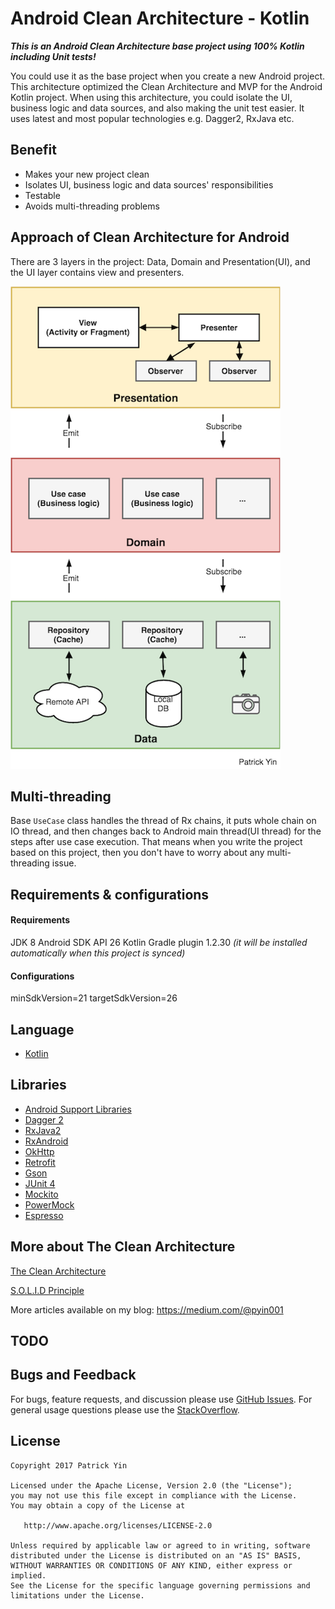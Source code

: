# Android Clean Architecture - Kotlin

***This is an Android Clean Architecture base project using 100% Kotlin including Unit tests!***

You could use it as the base project when you create a new Android project. This architecture optimized the Clean Architecture and MVP for the Android Kotlin project. When using this architecture, you could isolate the UI, business logic and data sources, and also making the unit test easier. It uses latest and most popular technologies e.g. Dagger2, RxJava etc.

## Benefit

* Makes your new project clean
* Isolates UI, business logic and data sources' responsibilities
* Testable
* Avoids multi-threading problems

## Approach of Clean Architecture for Android
There are 3 layers in the project: Data, Domain and Presentation(UI), and the UI layer contains view and presenters.

![Approach of Clean Architecture for Android - Patrick Yin](./clean_architecture_pyin.png)

## Multi-threading
Base `UseCase` class handles the thread of Rx chains, it puts  whole chain on IO thread, and then changes back to Android main thread(UI thread) for the steps after use case execution. That means when you write the project based on this project, then you don't have to worry about any multi-threading issue.

## Requirements &amp; configurations
#### Requirements
JDK 8
Android SDK API 26
Kotlin Gradle plugin 1.2.30 *(it will be installed automatically when this project is synced)*

#### Configurations
minSdkVersion=21
targetSdkVersion=26

## Language
*   [Kotlin](https://kotlinlang.org/)

## Libraries
*   [Android Support Libraries](https://developer.android.com/topic/libraries/support-library/index.html)
*   [Dagger 2](https://google.github.io/dagger/)
*   [RxJava2](https://github.com/ReactiveX/RxJava/wiki/What's-different-in-2.0)
*   [RxAndroid](https://github.com/ReactiveX/RxAndroid)
*   [OkHttp](http://square.github.io/okhttp/)
*   [Retrofit](http://square.github.io/retrofit/)
*   [Gson](https://github.com/google/gson)
*   [JUnit 4](https://junit.org/junit4/)
*   [Mockito](http://site.mockito.org/)
*   [PowerMock](https://github.com/powermock/powermock/)
*   [Espresso](https://developer.android.com/training/testing/espresso/index.html)

## More about The Clean Architecture

[The Clean Architecture](https://8thlight.com/blog/uncle-bob/2012/08/13/the-clean-architecture.html)

[S.O.L.I.D Principle](https://en.wikipedia.org/wiki/SOLID_(object-oriented_design))


More articles available on my blog: <https://medium.com/@pyin001>

## TODO


## Bugs and Feedback

For bugs, feature requests, and discussion please use  [GitHub Issues](https://github.com/patrickyin/clean-architecture-android-kotlin/issues). For general usage questions please use the  [StackOverflow](https://stackoverflow.com/questions/tagged/clean-architecture%20&%20android%20&%20kotlin).

## License

```
Copyright 2017 Patrick Yin

Licensed under the Apache License, Version 2.0 (the "License");
you may not use this file except in compliance with the License.
You may obtain a copy of the License at

   http://www.apache.org/licenses/LICENSE-2.0

Unless required by applicable law or agreed to in writing, software
distributed under the License is distributed on an "AS IS" BASIS,
WITHOUT WARRANTIES OR CONDITIONS OF ANY KIND, either express or implied.
See the License for the specific language governing permissions and
limitations under the License.
```